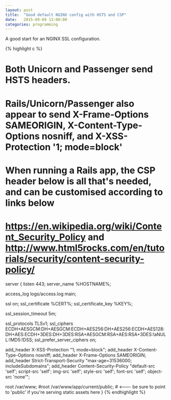 ```yaml
---
layout: post
title:  "Good default NGINX config with HSTS and CSP"
date:   2015-09-09 13:00:00
categories: programming
---
```


A good start for an NGINX SSL configuration.

{% highlight c %}
# Both Unicorn and Passenger send HSTS headers.
# Rails/Unicorn/Passenger also appear to send X-Frame-Options SAMEORIGIN, X-Content-Type-Options nosniff, and X-XSS-Protection '1; mode=block'
# When running a Rails app, the CSP header below is all that's needed, and can be customised according to links below
# https://en.wikipedia.org/wiki/Content_Security_Policy and http://www.html5rocks.com/en/tutorials/security/content-security-policy/

server {
  listen 443;
  server_name %HOSTNAME%;

  access_log  logs/access.log  main;

  ssl on;
  ssl_certificate %CERT%;
  ssl_certificate_key %KEY%;

  ssl_session_timeout 5m;

  ssl_protocols TLSv1;
  ssl_ciphers ECDH+AESGCM:DH+AESGCM:ECDH+AES256:DH+AES256:ECDH+AES128:DH+AES:ECDH+3DES:DH+3DES:RSA+AESGCM:RSA+AES:RSA+3DES:!aNULL:!MD5:!DSS;
  ssl_prefer_server_ciphers on;

  add_header X-XSS-Protection "1; mode=block";
  add_header X-Content-Type-Options nosniff;
  add_header X-Frame-Options SAMEORIGIN;
  add_header Strict-Transport-Security "max-age=31536000; includeSubdomains";
  add_header Content-Security-Policy "default-src 'self'; script-src 'self'; img-src 'self'; style-src 'self'; font-src 'self'; object-src 'none'";

  root /var/www;
  #root /var/www/app/current/public;   # <--- be sure to point to 'public' if you're serving static assets here
}
{% endhighlight %}
